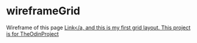 # wireframeGrid
Wireframe of this page <a href="https://www.smashingmagazine.com/">Link</a, and this is my first grid layout. This project is for TheOdinProject
